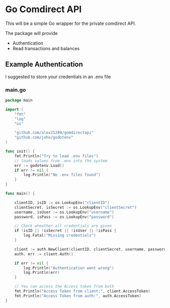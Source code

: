 # Go Comdirect API

This will be a simple Go wrapper for the private comdirect API.

The package will provide

- Authentication
- Read transactions and balances

## Example Authentication
 I suggested to store your credentials in an .env file

### main.go

```go
package main

import (
	"fmt"
	"log"
	"os"

	"github.com/alex21289/gomdirectapi"
	"github.com/joho/godotenv"
)

func init() {
	fmt.Println("Try to load .env files")
	// loads values from .env into the system
	err := godotenv.Load()
	if err != nil {
		log.Println("No .env files found")
	}
}

func main() {

	clientID, isID := os.LookupEnv("clientID")
	clientSecret, isSecret := os.LookupEnv("clientSecret")
	username, isUser := os.LookupEnv("username")
	password, isPass := os.LookupEnv("password")

	// Check wheather all credentials are given
	if !isID || !isSecret || !isUser || !isPass {
		log.Fatal("Missing credentials")
	}

	client := auth.NewClient(clientID, clientSecret, username, password)
	auth, err := client.Auth()

	if err != nil {
		log.Println("Authentication went wrong")
		log.Println(err)
	}

	// You can access the Access token from both
	fmt.Println("Access Token from client:", client.AccessToken)
	fmt.Println("Access Token from auth:", auth.AccessToken)
}
```
